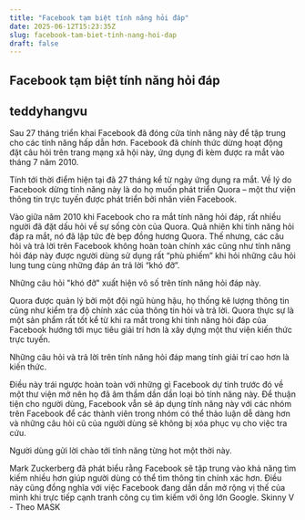 ```yaml
---
title: "Facebook tạm biệt tính năng hỏi đáp"
date: 2025-06-12T15:23:35Z
slug: facebook-tam-biet-tinh-nang-hoi-dap
draft: false
---
```


## Facebook tạm biệt tính năng hỏi đáp

## teddyhangvu

Sau 27 tháng triển khai Facebook đã đóng cửa tính năng này để tập trung cho các tính năng hấp dẫn hơn.
Facebook đã chính thức dừng hoạt động đặt câu hỏi trên trang mạng xã hội này, ứng dụng đi kèm được ra mắt vào tháng 7 năm 2010.
 
Tính tới thời điểm hiện tại đã 27 tháng kể từ ngày ứng dụng ra mắt. Về lý do Facebook dừng tính năng này là do họ muốn phát triển Quora – một thư viện thông tin trực tuyến được phát triển bởi nhân viên Facebook.
 
Vào giữa năm 2010 khi Facebook cho ra mắt tính năng hỏi đáp, rất nhiều người đã đặt dấu hỏi về sự sống còn của Quora. Quả nhiên khi tính năng hỏi đáp ra mắt, nó đã lập tức đè bẹp đồng hương Quora. Thế nhưng, các câu hỏi và trả lời trên Facebook không hoàn toàn chính xác cũng như tính năng hỏi đáp này được người dùng sử dụng rất “phù phiếm” khi hỏi những câu hỏi lung tung cùng những đáp án trả lời “khó đỡ”.
 

Những câu hỏi "khó đỡ" xuất hiện vô số trên tính năng hỏi đáp này.
 
Quora được quản lý bởi một đội ngũ hùng hậu, họ thống kê lượng thông tin cũng như kiểm tra độ chính xác của thông tin hỏi và trả lời. Quora thực sự là một sản phẩm rất tốt kể từ khi ra mắt trong khi tính năng hỏi đáp của Facebook hướng tới mục tiêu giải trí hơn là xây dựng một thư viện kiến thức trực tuyến.
 

Những câu hỏi và trả lời trên tính năng hỏi đáp mang tính giải trí cao hơn là kiến thức.
 
Điều này trái ngược hoàn toàn với những gì Facebook dự tính trước đó về một thư viện mở nên họ đã âm thầm dần dần loại bỏ tính năng này. Để thuận tiện cho người dùng, Facebook vẫn sẽ áp dụng tính năng này với các nhóm trên Facebook để các thành viên trong nhóm có thể thảo luận dễ dàng hơn và những câu hỏi cũ của người dùng sẽ không bị xóa phục vụ cho việc tra cứu.
 

Người dùng gửi lời chào tới tính năng từng hot một thời này.
 
Mark Zuckerberg đã phát biểu rằng Facebook sẽ tập trung vào khả năng tìm kiếm nhiều hơn giúp người dùng có thể tìm thông tin chính xác hơn. Điều này cũng đồng nghĩa với việc Facebook đang dần dần mở rộng vị thế của mình khi trực tiếp cạnh tranh công cụ tìm kiếm với ông lớn Google.
Skinny V - Theo MASK